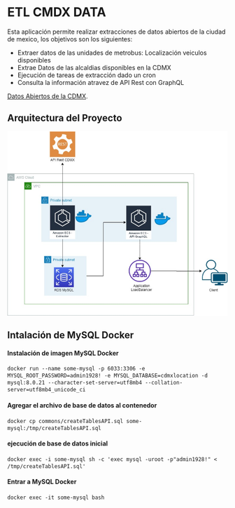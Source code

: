 # ETL CMDX DATA
Esta aplicación permite realizar extracciones de datos abiertos de la ciudad de mexico, los objetivos son los siguientes:
- Extraer datos de las unidades de metrobus: Localización veiculos disponibles
- Extrae Datos de las alcaldias disponibles en la CDMX
- Ejecución de tareas de extracción dado un cron
- Consulta la información atravez de API Rest con GraphQL


[Datos Abiertos de la CDMX](https://datos.cdmx.gob.mx/pages/home/).


## Arquitectura del Proyecto
![picture](https://github.com/pxbloochoa/Extractor-API/blob/master/commons/Diagram-Arquitectura.jpg)


## Intalación de MySQL Docker
#### Instalación de imagen MySQL Docker
```
docker run --name some-mysql -p 6033:3306 -e MYSQL_ROOT_PASSWORD=admin1928! -e MYSQL_DATABASE=cdmxlocation -d mysql:8.0.21 --character-set-server=utf8mb4 --collation-server=utf8mb4_unicode_ci 

```
#### Agregar el archivo de base de datos al contenedor
```
docker cp commons/createTablesAPI.sql some-mysql:/tmp/createTablesAPI.sql
```
#### ejecución de base de datos inicial
```
docker exec -i some-mysql sh -c 'exec mysql -uroot -p"admin1928!" < /tmp/createTablesAPI.sql'
```
#### Entrar a MySQL Docker
```
docker exec -it some-mysql bash
```
